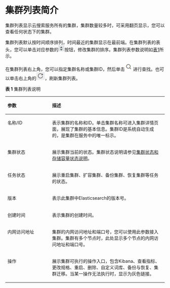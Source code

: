 # 集群列表简介<a name="css_01_0056"></a>

集群列表显示云搜索服务所有的集群，集群数量较多时，可采用翻页显示，您可以查看任何状态下的集群。

集群列表默认按时间顺序排列，时间最近的集群显示在最前端。在集群列表的表头，您可以单击对应参数的![](figures/icon-sort.png)按钮，修改集群的排序。集群列表参数说明如[表1](#table163431019544)所示。

在集群列表右上角，您可以指定集群名称或集群ID，然后单击![](figures/icon-search.png)进行查找。也可以单击右上角的![](figures/icon-refresh.png)，刷新集群列表。

**表 1**  集群列表说明

<a name="table163431019544"></a>
<table><thead align="left"><tr id="row5343319241"><th class="cellrowborder" valign="top" width="28.000000000000004%" id="mcps1.2.3.1.1"><p id="p9343151913413"><a name="p9343151913413"></a><a name="p9343151913413"></a>参数</p>
</th>
<th class="cellrowborder" valign="top" width="72%" id="mcps1.2.3.1.2"><p id="p6343219647"><a name="p6343219647"></a><a name="p6343219647"></a>描述</p>
</th>
</tr>
</thead>
<tbody><tr id="row1034313193415"><td class="cellrowborder" valign="top" width="28.000000000000004%" headers="mcps1.2.3.1.1 "><p id="p43431719748"><a name="p43431719748"></a><a name="p43431719748"></a>名称/ID</p>
</td>
<td class="cellrowborder" valign="top" width="72%" headers="mcps1.2.3.1.2 "><p id="p19343919445"><a name="p19343919445"></a><a name="p19343919445"></a>表示集群的名称和ID。单击集群名称可进入集群详情页面，展现了集群的基本信息。集群ID是系统自动生成的，是集群在服务中的唯一标示。</p>
</td>
</tr>
<tr id="row23439191049"><td class="cellrowborder" valign="top" width="28.000000000000004%" headers="mcps1.2.3.1.1 "><p id="p4343151917411"><a name="p4343151917411"></a><a name="p4343151917411"></a>集群状态</p>
</td>
<td class="cellrowborder" valign="top" width="72%" headers="mcps1.2.3.1.2 "><p id="p183431319640"><a name="p183431319640"></a><a name="p183431319640"></a>展示集群当前的状态。集群状态说明请参见<a href="集群状态和存储容量状态说明.md">集群状态和存储容量状态说明</a>。</p>
</td>
</tr>
<tr id="row113436191412"><td class="cellrowborder" valign="top" width="28.000000000000004%" headers="mcps1.2.3.1.1 "><p id="p1034316192044"><a name="p1034316192044"></a><a name="p1034316192044"></a>任务状态</p>
</td>
<td class="cellrowborder" valign="top" width="72%" headers="mcps1.2.3.1.2 "><p id="p193431191841"><a name="p193431191841"></a><a name="p193431191841"></a>展示重启集群、扩容集群、备份集群、恢复集群等任务的状态。</p>
</td>
</tr>
<tr id="row8343131915414"><td class="cellrowborder" valign="top" width="28.000000000000004%" headers="mcps1.2.3.1.1 "><p id="p1434317196417"><a name="p1434317196417"></a><a name="p1434317196417"></a>版本</p>
</td>
<td class="cellrowborder" valign="top" width="72%" headers="mcps1.2.3.1.2 "><p id="p934314192412"><a name="p934314192412"></a><a name="p934314192412"></a>表示此集群中Elasticsearch的版本号。</p>
</td>
</tr>
<tr id="row163431719245"><td class="cellrowborder" valign="top" width="28.000000000000004%" headers="mcps1.2.3.1.1 "><p id="p6343219740"><a name="p6343219740"></a><a name="p6343219740"></a>创建时间</p>
</td>
<td class="cellrowborder" valign="top" width="72%" headers="mcps1.2.3.1.2 "><p id="p1634318191844"><a name="p1634318191844"></a><a name="p1634318191844"></a>表示集群的创建时间。</p>
</td>
</tr>
<tr id="row227010241868"><td class="cellrowborder" valign="top" width="28.000000000000004%" headers="mcps1.2.3.1.1 "><p id="p12270152413615"><a name="p12270152413615"></a><a name="p12270152413615"></a>内网访问地址</p>
</td>
<td class="cellrowborder" valign="top" width="72%" headers="mcps1.2.3.1.2 "><p id="p202702243614"><a name="p202702243614"></a><a name="p202702243614"></a>集群的内网访问地址和端口号，您可以使用此参数接入集群。集群有多个节点时，此处显示多个节点的内网访问地址和端口号。</p>
</td>
</tr>
<tr id="row95212310617"><td class="cellrowborder" valign="top" width="28.000000000000004%" headers="mcps1.2.3.1.1 "><p id="p115210312617"><a name="p115210312617"></a><a name="p115210312617"></a>操作</p>
</td>
<td class="cellrowborder" valign="top" width="72%" headers="mcps1.2.3.1.2 "><p id="p155243114616"><a name="p155243114616"></a><a name="p155243114616"></a>展示集群可执行的操作入口，包含Kibana、查看指标、更改规格、重启、删除、自定义词库、备份与恢复、集群迁移。当某一操作无法执行时，显示为灰色链接。</p>
</td>
</tr>
</tbody>
</table>

